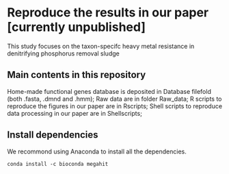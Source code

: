 # Reproduce the results in our paper [currently unpublished]
This study focuses on the taxon-specifc heavy metal resistance in denitrifying phosphorus removal sludge

## Main contents in this repository
Home-made functional genes database is deposited in Database filefold (both .fasta, .dmnd and .hmm);
Raw data are in folder Raw_data;
R scripts to reproduce the figures in our paper are in Rscripts;
Shell scripts to reproduce data processing in our paper are in Shellscripts;

## Install dependencies
We recommond using Anaconda to install all the dependencies.
```
conda install -c bioconda megahit
```
